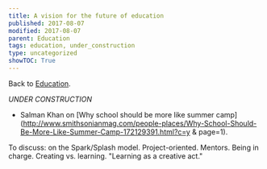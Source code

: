 ```yaml
---
title: A vision for the future of education
published: 2017-08-07
modified: 2017-08-07
parent: Education
tags: education, under_construction
type: uncategorized
showTOC: True
---
```




Back to [Education](Education.html).

*UNDER CONSTRUCTION*

+ Salman Khan on [Why school should be more like summer camp](http://www.smithsonianmag.com/people-places/Why-School-Should-Be-More-Like-Summer-Camp-172129391.html?c=y
&
page=1).

To discuss: on the Spark/Splash model. Project-oriented. Mentors. Being in charge. Creating vs. learning. "Learning as a creative act."

 


